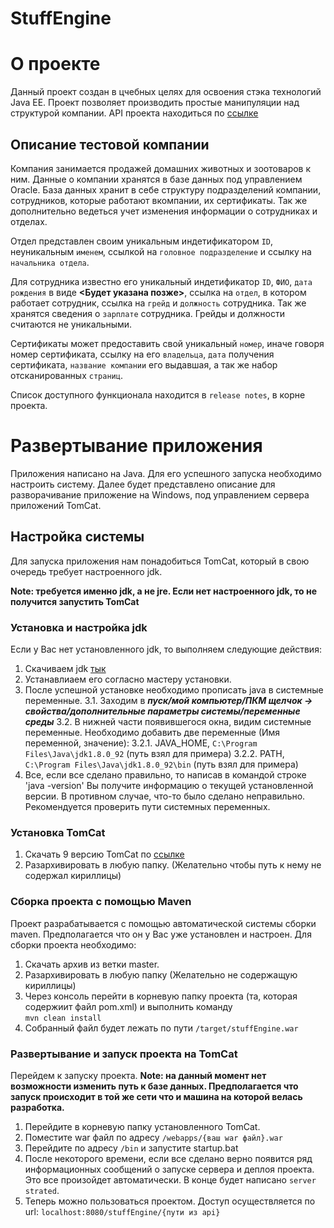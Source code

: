 # StuffEngine

# О проекте

Данный проект создан в цчебных целях для освоения стэка технологий Java EE. Проект позволяет производить простые манипуляции над структурой компании. API проекта находиться по [ссылке](http://docs.stuffengine.apiary.io/#)

## Описание тестовой компании

Компания занимается продажей домашних животных и зоотоваров к ним. Данные о компании хранятся в базе данных под управлением Oracle. База данных хранит в себе структуру подразделений компании, сотрудников, которые работают  вкомпании, их сертификаты. Так же дополнительно ведеться учет изменения информации о сотрудниках и отделах.

Отдел представлен своим уникальным индетификатором `ID`, неуникальным `именем`, ссылкой на `головное подразделение` и ссылку на `начальника отдела`.

Для сотрудника известно его уникальный индетификатор `ID`, `ФИО`, `дата рождения` в виде **<Будет указана позже>**, ссылка на `отдел`, в котором работает сотрудник, ссылка на `грейд` и `должность` сотрудника. Так же хранятся сведения о `зарплате` сотрудника. Грейды и должности считаются не уникальными. 

Сертификаты может предоставить свой уникальный `номер`, иначе говоря номер сертификата, ссылку на его `владельца`, `дата` получения сертификата, `название компании` его выдавшая, а так же набор отсканированных `страниц`.

Список доступного функционала находится в `release notes`, в корне проекта.

# Развертывание приложения

Приложения написано на Java. Для его успешного запуска необходимо настроить систему. Далее будет представлено описание для разворачивание приложение на Windows, под управлением сервера приложений TomCat.

## Настройка системы

Для запуска приложения нам понадобиться TomCat, который в свою очередь требует настроенного jdk.

**Note: требуется именно jdk, а не jre. Если нет настроенного jdk, то не получится запустить TomCat**

### Установка и настройка jdk

Если у Вас нет установленного jdk, то выполняем следующие действия:

1. Скачиваем jdk [тык](http://www.oracle.com/technetwork/java/javase/downloads/jdk8-downloads-2133151.html)
2. Устанавлиаем его согласно мастеру установки.
3. После успешной установке необходимо прописать java в системные переменные.
3.1. Заходим в ***пуск/мой компьютер/ПКМ щелчок -> свойства/дополнительные параметры системы/переменные среды***
3.2. В нижней части появившегося окна, видим системные переменные. Необходимо добавить две переменные (Имя переменной, значение):
3.2.1. JAVA_HOME, `C:\Program Files\Java\jdk1.8.0_92` (путь взял для примера)
3.2.2. PATH, `C:\Program Files\Java\jdk1.8.0_92\bin` (путь взял для примера)
4. Все, если все сделано правильно, то написав в командой строке 'java -version' Вы получите информацию о текущей установленной версии. В противном случае, что-то было сделано неправильно. Рекомендуется проверить пути системных переменных.

### Установка TomCat

1. Скачать 9 версию TomCat по [ссылке](http://tomcat.apache.org/download-90.cgi)
2. Разархивировать в любую папку. (Желательно чтобы путь к нему не содержал кириллицы)

### Сборка проекта с помощью Maven

Проект разрабатывается с помощью автоматической системы сборки maven. Предполагается что он у Вас уже установлен и настроен.
Для сборки проекта необходимо:

1. Скачать архив из ветки master.
2. Разархивировать в любую папку (Желательно не содержащую кириллицы)
3. Через консоль перейти в корневую папку проекта (та, которая содержиит файл pom.xml) и выполнить команду  
`mvn clean install`
4. Собранный файл будет лежать по пути `/target/stuffEngine.war`

### Развертывание и запуск проекта на TomCat

Перейдем к запуску проекта.
**Note: на данный момент нет возможности изменить путь к базе данных. Предполагается что запуск происходит в той же сети что и машина на которой велась разработка.**

1. Перейдите в корневую папку установленного TomCat.
2. Поместите war файл по адресу `/webapps/{ваш war файл}.war`
3. Перейдите по адресу `/bin` и запустите startup.bat
4. После некоторого времени, если все сделано верно появится ряд информационных сообщений о запуске сервера и деплоя проекта. Это все произойдет автоматически. В конце будет написано `server strated`.
5. Теперь можно пользоваться проектом. Доступ осуществляется по url: `localhost:8080/stuffEngine/{пути из api}`
